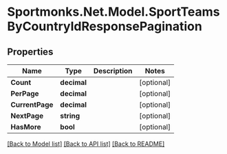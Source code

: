 # Sportmonks.Net.Model.SportTeamsByCountryIdResponsePagination

## Properties

Name | Type | Description | Notes
------------ | ------------- | ------------- | -------------
**Count** | **decimal** |  | [optional] 
**PerPage** | **decimal** |  | [optional] 
**CurrentPage** | **decimal** |  | [optional] 
**NextPage** | **string** |  | [optional] 
**HasMore** | **bool** |  | [optional] 

[[Back to Model list]](../README.md#documentation-for-models) [[Back to API list]](../README.md#documentation-for-api-endpoints) [[Back to README]](../README.md)

